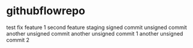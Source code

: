 # githubflowrepo
test
fix
feature 1
second feature
staging
signed commit
unsigned commit
another unsigned commit
another unsigned commit 1
another unsigned commit 2